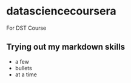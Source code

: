# datasciencecoursera
For DST Course

## Trying out my markdown skills

* a few
* bullets
* at a time
